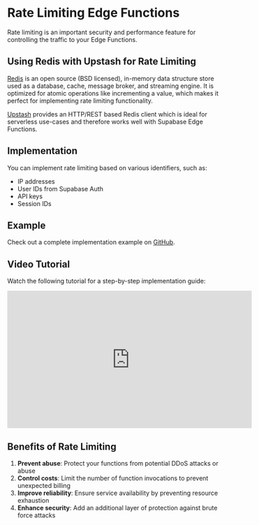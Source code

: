 # Rate Limiting Edge Functions

Rate limiting is an important security and performance feature for controlling the traffic to your Edge Functions.

## Using Redis with Upstash for Rate Limiting

[Redis](https://redis.io/docs/about/) is an open source (BSD licensed), in-memory data structure store used as a database, cache, message broker, and streaming engine. It is optimized for atomic operations like incrementing a value, which makes it perfect for implementing rate limiting functionality.

[Upstash](https://upstash.com/) provides an HTTP/REST based Redis client which is ideal for serverless use-cases and therefore works well with Supabase Edge Functions.

## Implementation

You can implement rate limiting based on various identifiers, such as:

- IP addresses
- User IDs from Supabase Auth
- API keys
- Session IDs

## Example

Check out a complete implementation example on [GitHub](https://github.com/supabase/supabase/tree/master/examples/edge-functions/supabase/functions/upstash-redis-ratelimit).

## Video Tutorial

Watch the following tutorial for a step-by-step implementation guide:

<iframe width="560" height="315" src="https://www.youtube-nocookie.com/embed/o4ooiE-SdUg" title="Rate Limiting with Redis and Upstash" frameborder="0" allow="accelerometer; autoplay; clipboard-write; encrypted-media; gyroscope; picture-in-picture" allowfullscreen></iframe>

## Benefits of Rate Limiting

1. **Prevent abuse**: Protect your functions from potential DDoS attacks or abuse
2. **Control costs**: Limit the number of function invocations to prevent unexpected billing
3. **Improve reliability**: Ensure service availability by preventing resource exhaustion
4. **Enhance security**: Add an additional layer of protection against brute force attacks
